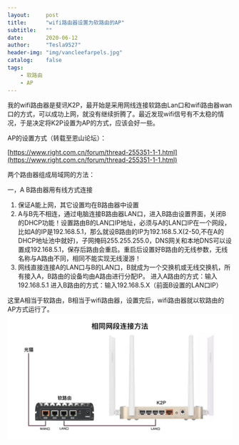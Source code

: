 ```yaml
---
layout:     post
title:      "wifi路由器设置为软路由的AP"
subtitle:   ""
date:       2020-06-12
author:     "Tesla9527"
header-img: "img/vancleefarpels.jpg"
catalog:    false
tags:
    - 软路由
    - AP
---
```


我的wifi路由器是斐讯K2P，最开始是采用网线连接软路由Lan口和wifi路由器wan口的方式，可以成功上网，就没有继续折腾了。最近发现wifi信号有不太稳的情况，于是决定将K2P设置为AP的方式，应该会好一些。

AP的设置方式（转载至恩山论坛）：

[https://www.right.com.cn/forum/thread-255351-1-1.html](https://www.right.com.cn/forum/thread-255351-1-1.html)

两个路由器组成局域网的方法：

一，A B路由器用有线方式连接
1. 保证A能上网，其它设置均在B路由器中设置
2. A与B先不相连，通过电脑连接B路由器LAN口，进入B路由设置界面，关闭B的DHCP功能！设置路由B的LAN口IP地址，必须与A的LAN口IP在一个网段，比如A的IP是192.168.5.1，那么就设B路由的IP为192.168.5.X(2-50,不在A的DHCP地址池中就好)，子网掩码255.255.255.0，DNS网关和本地DNS可以设置成192.168.5.1，保存后路由会重启。重启后设置好B路由的无线参数，无线名称与A路由不同，相同不能实现无线漫游！       
3. 网线直接连接A的LAN口与B的LAN口，B就成为一个交换机或无线交换机，所有接入A，B路由的设备均由A路由进行分配IP。
进入A路由的方式：输入192.168.5.1
进入B路由的方式：输入192.168.5.X（前面B设置的LAN口IP）

这里A相当于软路由，B相当于wifi路由器，设置完后，wifi路由器就以软路由的AP方式运行了。
![img](/img/in-post/openwrt/ap.jpg)
